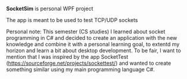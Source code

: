 **SocketSim** is personal WPF project

The app is meant to be used to test TCP/UDP sockets

Personal note: 
This semester (CS studies) I learned about socket programming in C# and decided to create an application with the new knowledge and combine it with a personal learning goal, to extentd my horizon and learn a bit about desktop development. To be fair, I want to mention that I was inspired by the app SocketTest (https://sourceforge.net/projects/sockettest/) and wanted to create something similar using my main programming language C#.

